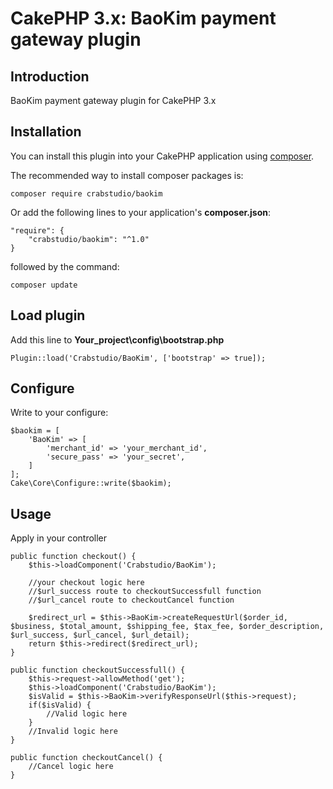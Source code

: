 # CakePHP 3.x: BaoKim payment gateway plugin

## Introduction

BaoKim payment gateway plugin for CakePHP 3.x

## Installation

You can install this plugin into your CakePHP application using [composer](http://getcomposer.org).

The recommended way to install composer packages is:

```
composer require crabstudio/baokim
```
Or add the following lines to your application's **composer.json**:

```
"require": {
    "crabstudio/baokim": "^1.0"
}
```
followed by the command:

```
composer update
```

## Load plugin

Add this line to **Your_project\config\bootstrap.php**
```
Plugin::load('Crabstudio/BaoKim', ['bootstrap' => true]);
```

## Configure

Write to your configure:
```
$baokim = [
    'BaoKim' => [
        'merchant_id' => 'your_merchant_id',
        'secure_pass' => 'your_secret',
    ]
];
Cake\Core\Configure::write($baokim);
```

## Usage

Apply in your controller
```
public function checkout() {
	$this->loadComponent('Crabstudio/BaoKim');
	
	//your checkout logic here
	//$url_success route to checkoutSuccessfull function
	//$url_cancel route to checkoutCancel function

	$redirect_url = $this->BaoKim->createRequestUrl($order_id, $business, $total_amount, $shipping_fee, $tax_fee, $order_description, $url_success, $url_cancel, $url_detail);
	return $this->redirect($redirect_url);
}

public function checkoutSuccessfull() {
	$this->request->allowMethod('get');
	$this->loadComponent('Crabstudio/BaoKim');
	$isValid = $this->BaoKim->verifyResponseUrl($this->request);
	if($isValid) {
		//Valid logic here
	}
	//Invalid logic here
}

public function checkoutCancel() {
	//Cancel logic here
}
```
